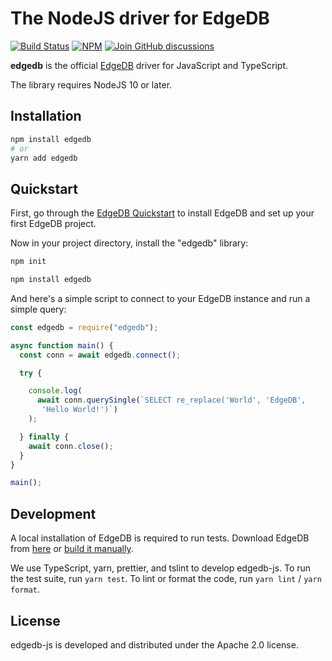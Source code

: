 # The NodeJS driver for EdgeDB

[![Build Status](https://github.com/edgedb/edgedb-js/workflows/Tests/badge.svg?event=push&branch=master)](https://github.com/edgedb/edgedb-js/actions) [![NPM](https://img.shields.io/npm/v/edgedb)](https://www.npmjs.com/package/edgedb) [![Join GitHub discussions](https://img.shields.io/badge/join-github%20discussions-green)](https://github.com/edgedb/edgedb/discussions)

**edgedb** is the official [EdgeDB](https://github.com/edgedb/edgedb) driver
for JavaScript and TypeScript.

The library requires NodeJS 10 or later.

## Installation

```bash
npm install edgedb
# or
yarn add edgedb
```

## Quickstart

First, go through the [EdgeDB Quickstart](https://edgedb.com/docs/quickstart)
to install EdgeDB and set up your first EdgeDB project.

Now in your project directory, install the "edgedb" library:

```bash
npm init

npm install edgedb
```

And here's a simple script to connect to your EdgeDB instance and
run a simple query:

```js
const edgedb = require("edgedb");

async function main() {
  const conn = await edgedb.connect();

  try {

    console.log(
      await conn.querySingle(`SELECT re_replace('World', 'EdgeDB',
       'Hello World!')`)
    );

  } finally {
    await conn.close();
  }
}

main();
```

## Development

A local installation of EdgeDB is required to run tests. Download
EdgeDB from [here](https://edgedb.com/download) or
[build it manually](https://edgedb.com/docs/internals/dev/).

We use TypeScript, yarn, prettier, and tslint to develop edgedb-js.
To run the test suite, run `yarn test`. To lint or format the code, run
`yarn lint` / `yarn format`.

## License

edgedb-js is developed and distributed under the Apache 2.0 license.
